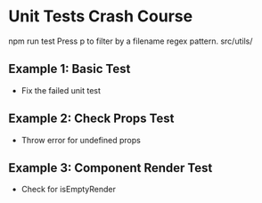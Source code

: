 # Unit Tests Crash Course

npm run test
Press p to filter by a filename regex pattern.
src/utils/

## Example 1: Basic Test
- Fix the failed unit test 

## Example 2: Check Props Test
- Throw error for undefined props

## Example 3: Component Render Test
- Check for isEmptyRender
